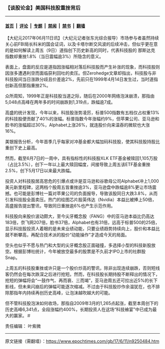 ### 【谈股论金】美国科技股重挫背后

---

#### [首页](../../../..?n9250484) &nbsp;|&nbsp; [评论](../../../../../epoch-comment?n9250484) &nbsp;|&nbsp; [专题](../../../../../epoch-special?n9250484) &nbsp;|&nbsp; [禁闻](../../../../../epoch-news?n9250484) &nbsp;|&nbsp; [禁书](../../../../../books?n9250484) &nbsp;|&nbsp; [翻墙](https://github.com/gfw-breaker/nogfw/blob/master/README.md?n9250484)


<div class="post_content" id="artbody" itemprop="articleBody">
 <!-- article content begin -->
 <p>
  【大纪元2017年06月11日讯】（大纪元记者张东光综合报导）市场参与者虽然持续关心前FBI局长科米的国会证词，以及卡塔尔断交风波的后续冲击，但似乎更在意的是如何解读上周五（9日）道指创下历史新高的同时，代表科技股的
  <ok href="https://www.epochtimes.com/gb/tag/%E9%82%A3%E6%96%AF%E8%BE%BE%E5%85%8B.html">
   那斯达克
  </ok>
  指数却重挫1.8%（当日震幅逾3%）所隐含的意义。
 </p>
 <p>
  表面上，盘面的反应是道指因涨幅相对落后科技股而产生补涨的现象，而科技股则因涨多遭遇利空而面临获利回吐的卖压。但Zerohedge文章却指出，科技股与非科技股间当日涨跌分歧且价差逾2%，先前只在1999年4月14日发生过，当时道指创新高但那指重挫2%。
 </p>
 <p>
  众所周知，1999年正是科技股当道之际，随后在2000年网络泡沫崩溃，那指由5,048点高峰在两年多的时间崩跌到1,319点，跌幅逾7成。
 </p>
 <p>
  高盛的统计发现，今年以来，科技股涨势凌厉，标普500指数有五档仅占权重13%的科技股便贡献了40%的涨幅。标普指数今年涨幅约9%，但苹果公司、亚马逊和脸书的涨幅超过30%，Alphabet上涨26%，就连股价向来温吞的微软也大涨16%。
 </p>
 <p>
  美银报告分析，今年首季几乎每家对冲基金都大幅加码科技股，使其科技股持股比重创下史上最高。
 </p>
 <p>
  然而，截至6月7日的一周中，具有指标性的科技股XLK ETF基金被赎回1,105万股（占比3.5%），创下一年以上最大赎回幅度，间接导致上周五该ETF基金重挫2.5%，创下5月17日以来最大跌幅。
 </p>
 <p>
  投资人对科技股居高思危的引爆点或许是亚马逊和谷歌母公司Alphabet冲上1,000美元新里程碑，这两档个股周五皆重挫逾3%，亚马逊盘中跌幅逾8%更让市场震撼。也可能是彭博社一篇对苹果公司的负面报导，导致该股同日大跌3.8%，从而引发科技股全面卖压。热门的绘图芯片股英伟达（Nvidia）本益比被捧上50倍，高盛报告提出警讯，导致同日重挫逾6%也产生示范作用。
 </p>
 <p>
  科技股向来股价波动颇大，至今尖牙概念股（FANG）中的亚马逊本益比仍高达183倍，奈飞网207倍，脸书37倍，Alphabet也有31倍，远高于标普500的25倍，显示科技股投资人着眼的是未来业绩动能，只要业绩趋势持续向上，股价和本益比就不断攀高，再配合技术派的股价“动能操作”才造成今天的局面。
 </p>
 <p>
  空头也似乎不愿与热门和大型的尖牙概念股正面碰撞，多选择小型的科技新股放空。根据彭博社统计，今年被放空最多的股票是不久前才IPO上市的社群股Snap。
 </p>
 <p>
  上周五的科技股重挫或许只是一个股价炒高的警讯，除非出现连续崩跌，否则短线客仍然会在每次跌深之后进行抢短。然而，在科技股长期持股不断释出的情况下，抢短的弹幅将会“一鼓作气、再而衰、三而竭”，亚马逊周五还可拉出近5%的长下影线，但未来闪崩后的弹幅可能逐次缩减。不过由于科技股炒作余温犹在，也不排除那指年内持续再创历史高峰，让泡沫越吹越大的可能。
 </p>
 <p>
  但不管科技股泡沫如何收场，那指自2009年3月的1,265点起涨，截至本周创下的历史高峰6,341点，全段涨幅约400%，长期投资人在这场“科技飨宴”中已成为最大的赢家。＃
 </p>
 <p>
  责任编辑： 叶紫微
 </p>
 <!-- article content end -->
 <div id="below_article_ad">
 </div>
</div>


---

原文链接（需翻墙）：https://www.epochtimes.com/gb/17/6/11/n9250484.htm
